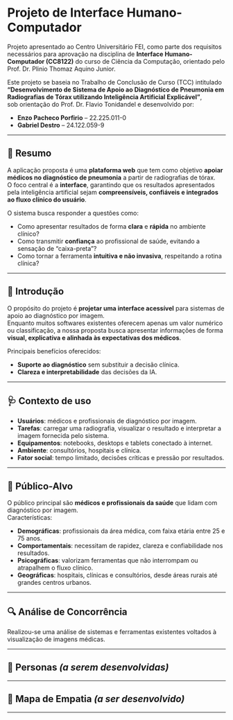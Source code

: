# Projeto de Interface Humano-Computador

Projeto apresentado ao Centro Universitário FEI, como parte dos requisitos necessários para aprovação na disciplina de **Interface Humano-Computador (CC8122)** do curso de Ciência da Computação, orientado pelo Prof. Dr. Plinio Thomaz Aquino Junior.  

Este projeto se baseia no Trabalho de Conclusão de Curso (TCC) intitulado  
**“Desenvolvimento de Sistema de Apoio ao Diagnóstico de Pneumonia em Radiografias de Tórax utilizando Inteligência Artificial Explicável”**,  
sob orientação do Prof. Dr. Flavio Tonidandel e desenvolvido por:  

- **Enzo Pacheco Porfirio** – 22.225.011-0  
- **Gabriel Destro** – 24.122.059-9  

---

## 📖 Resumo
A aplicação proposta é uma **plataforma web** que tem como objetivo **apoiar médicos no diagnóstico de pneumonia** a partir de radiografias de tórax.  
O foco central é a **interface**, garantindo que os resultados apresentados pela inteligência artificial sejam **compreensíveis, confiáveis e integrados ao fluxo clínico do usuário**.  

O sistema busca responder a questões como:
- Como apresentar resultados de forma **clara** e **rápida** no ambiente clínico?  
- Como transmitir **confiança** ao profissional de saúde, evitando a sensação de “caixa-preta”?  
- Como tornar a ferramenta **intuitiva e não invasiva**, respeitando a rotina clínica?  

---

## 🎯 Introdução
O propósito do projeto é **projetar uma interface acessível** para sistemas de apoio ao diagnóstico por imagem.  
Enquanto muitos softwares existentes oferecem apenas um valor numérico ou classificação, a nossa proposta busca apresentar informações de forma **visual, explicativa e alinhada às expectativas dos médicos**.  

Principais benefícios oferecidos:
- **Suporte ao diagnóstico** sem substituir a decisão clínica.  
- **Clareza e interpretabilidade** das decisões da IA.  

---

## 🩺 Contexto de uso
- **Usuários**: médicos e profissionais de diagnóstico por imagem.  
- **Tarefas**: carregar uma radiografia, visualizar o resultado e interpretar a imagem fornecida pelo sistema.  
- **Equipamentos**: notebooks, desktops e tablets conectado à internet.  
- **Ambiente**: consultórios, hospitais e clínica.
- **Fator social**: tempo limitado, decisões críticas e pressão por resultados.   

---

## 🎯 Público-Alvo
O público principal são **médicos e profissionais da saúde** que lidam com diagnóstico por imagem.  
Características:  
- **Demográficas**: profissionais da área médica, com faixa etária entre 25 e 75 anos.  
- **Comportamentais**: necessitam de rapidez, clareza e confiabilidade nos resultados.  
- **Psicográficas**: valorizam ferramentas que não interrompam ou atrapalhem o fluxo clínico.  
- **Geográficas**: hospitais, clínicas e consultórios, desde áreas rurais até grandes centros urbanos.  

---

## 🔍 Análise de Concorrência
Realizou-se uma análise de sistemas e ferramentas existentes voltados à visualização de imagens médicas.


---

## 👥 Personas *(a serem desenvolvidas)*


---

## 🧠 Mapa de Empatia *(a ser desenvolvido)*


---
